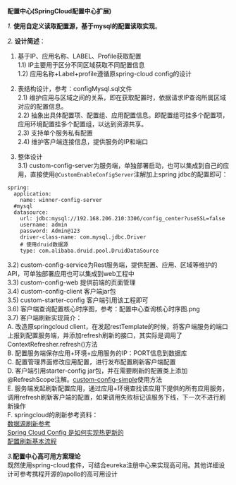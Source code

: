 **配置中心(SpringCloud配置中心扩展)**

_1._ **使用自定义读取配置源，基于mysql的配置读取实现**。<br>

_2._ **设计简述**：<br>
 1) 基于IP、应用名称、LABEL、Profile获取配置 <br>
 1.1) IP主要用于区分不同区域获取不同配置信息 <br>
 1.2) 应用名称+Label+profile遵循原spring-cloud config的设计 <br>
 
 2) 表结构设计，参考：configMysql.sql文件 <br>
 2.1) 维护应用与区域之间的关系，即在获取配置时，依据请求IP查询所属区域对应的配置信息。<br>
 2.2) 抽象出具体配置项、配置组、应用配置信息。即配置组可挂多个配置项，应用环境配置挂多个配置组，以达到资源共享。<br>
 2.3) 支持单个服务私有配置<br>
 2.4) 维护客户端连接信息，提供服务的IP和端口<br>
 
 3) 整体设计<br>
 3.1) custom-config-server为服务端，单独部署启动，也可以集成到自己的应用，直接使用``@CustomEnableConfigServer``注解加上spring jdbc的配置即可：
```
spring:
  application:
    name: winner-config-server
  #mysql
  datasource:
    url: jdbc:mysql://192.168.206.210:3306/config_center?useSSL=false
    username: admin
    password: Admin@123
    driver-class-name: com.mysql.jdbc.Driver
    # 使用druid数据源
    type: com.alibaba.druid.pool.DruidDataSource
```
 3.2) custom-config-service为Rest服务端，提供配置、应用、区域等维护的API，可单独部署应用也可以集成到web工程中 <br>
 3.3) custom-config-web 提供前端的页面管理 <br>
 3.4) custom-config-client 客户端jar包 <br>
 3.5) custom-starter-config 客户端引用该工程即可 <br>
 3.6) 客户端查询配置核心时序图，参考：配置中心查询核心时序图.png <br>
 3.7) 客户端刷新实现简介：<br>
    A. 改造原springcloud client，在发起restTemplate的时候，将客户端服务的端口上报到配置服务端，并添加refresh刷新的接口，其实际是调用了ContextRefresher.refresh()方法<br>
    B. 配置服务端保存应用+环境+应用服务的IP：PORT信息到数据库<br>
    C. 配置管理界面修改应用配置，进行发布配置刷新客户端配置<br>
    D. 客户端引用starter-config jar包，并在需要刷新的配置类上添加@RefreshScope注解。[custom-config-simple](https://github.com/Xlinlin/SpringCloud-Demo/tree/master/SpringCloud-Custom-ConfigCenter/custom-config-simple)使用方法<br>
    E. 服务端发起刷新配置应用，通过应用+环境查找该应用下提供的所有应用服务，调用refresh刷新客户端的配置，如果调用失败标记该服务下线，下一次不进行刷新操作<br>
    F. springcloud的刷新参考资料：<br>
        [数据源刷新参考](https://www.jianshu.com/p/5acd4db7cd5e)<br>
        [Spring Cloud Config 是如何实现热更新的](http://www.scienjus.com/spring-cloud-refresh/)<br>
        [配置刷新基本流程](https://blog.csdn.net/cml_blog/article/details/78411312)<br>
        
_3._**配置中心高可用方案理论**<br>
既然使用spring-cloud套件，可结合eureka注册中心来实现高可用。其他详细设计可参考携程开源的apollo的高可用设计
